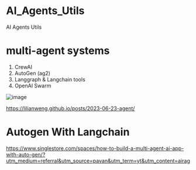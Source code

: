 # AI_Agents_Utils
AI Agents Utils

#  multi-agent systems

1. CrewAI
2. AutoGen (ag2)
3. Langgraph & Langchain tools
4. OpenAI Swarm



![image](https://github.com/user-attachments/assets/5c15cdf9-e6c3-4cdf-a544-8afe11dec09c)



https://lilianweng.github.io/posts/2023-06-23-agent/


# Autogen With Langchain
https://www.singlestore.com/spaces/how-to-build-a-multi-agent-ai-app-with-auto-gen/?utm_medium=referral&utm_source=pavan&utm_term=yt&utm_content=airag
